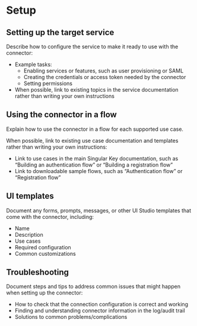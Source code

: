 # Setup

## Setting up the target service

Describe how to configure the service to make it ready to use with the connector:

* Example tasks:
  * Enabling services or features, such as user provisioning or SAML
  * Creating the credentials or access token needed by the connector
  * Setting permissions
* When possible, link to existing topics in the service documentation rather than writing your own instructions


## Using the connector in a flow

Explain how to use the connector in a flow for each supported use case.

When possible, link to existing use case documentation and templates rather than writing your own instructions:

* Link to use cases in the main Singular Key documentation, such as “Building an authentication flow” or “Building a registration flow”
* Link to downloadable sample flows, such as “Authentication flow” or “Registration flow”


## UI templates

Document any forms, prompts, messages, or other UI Studio templates that come with the connector, including:

* Name
* Description
* Use cases
* Required configuration
* Common customizations

## Troubleshooting

Document steps and tips to address common issues that might happen when setting up the connector:

* How to check that the connection configuration is correct and working
* Finding and understanding connector information in the log/audit trail
* Solutions to common problems/complications










